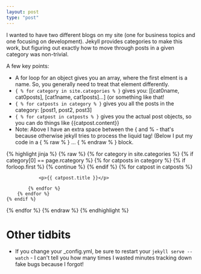 ```yaml
---
layout: post
type: "post"
---
```


I wanted to have two different blogs on my site (one for business topics and one focusing on development). Jekyll provides categories to make this work, but figuring out exactly how to move through posts in a given category was non-trivial.

A few key points:
* A for loop for an object gives you an array, where the first elment is a name. So, you generally need to treat that element differently.
* `{ % for category in site.categories % }` gives you: [[cat0name, cat0posts], [cat1name, cat1posts]...] (or something like that!
* `{ % for catposts in category % }` gives you all the posts in the category: [post1, post2, post3]
* `{ % for catpost in catposts % }` gives you the actual post objects, so you can do things like {{catpost.content}}
* Note: Above I have an extra space between the { and % - that's because otherwise jekyll tries to process the liquid tag!  (Below I put my code in a { % raw % } ... { % endraw % } block.


{% highlight jinja %}
{% raw %}
{% for category in site.categories %}
    {% if category[0] == page.rcategory %}
        {% for catposts in category %}
            {% if forloop.first %}
                {% continue %}
            {% endif %}
            {% for catpost in catposts %}

                <p>{{ catpost.title }}</p>

            {% endfor %}
        {% endfor %}
    {% endif %}
{% endfor %}
{% endraw %}
{% endhighlight %}

# Other tidbits
* If you change your _config.yml, be sure to restart your `jekyll serve --watch` - I can't tell you how many times I wasted minutes tracking down fake bugs because I forgot!

